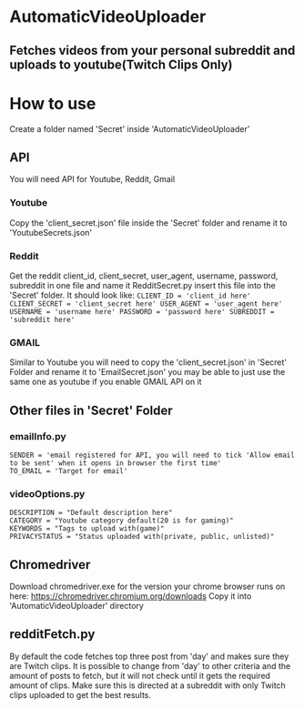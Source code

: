 # AutomaticVideoUploader

## Fetches videos from your personal subreddit and uploads to youtube(**Twitch Clips Only**)

# How to use
  Create a folder named 'Secret' inside 'AutomaticVideoUploader'
  
## API

  You will need API for Youtube, Reddit, Gmail
  
  ### Youtube
    
  Copy the 'client_secret.json' file inside the 'Secret' folder and rename it to 'YoutubeSecrets.json'
  
  ### Reddit
  
  Get the reddit client_id, client_secret, user_agent, username, password, subreddit in one file and name it RedditSecret.py insert this file into the 'Secret' folder.
  It should look like:
    ```
    CLIENT_ID = 'client_id here'
    CLIENT_SECRET = 'client_secret here'
    USER_AGENT = 'user_agent here'
    USERNAME = 'username here'
    PASSWORD = 'password here'
    SUBREDDIT = 'subreddit here'
    ```
  ### GMAIL
    
  Similar to Youtube you will need to copy the 'client_secret.json' in 'Secret' Folder and rename it to 'EmailSecret.json' you may be able to just use the same one as youtube     if you enable GMAIL API on it
    
## Other files in 'Secret' Folder
  
  ### emailInfo.py
  
  ```
  SENDER = 'email registered for API, you will need to tick 'Allow email to be sent' when it opens in browser the first time'
  TO_EMAIL = 'Target for email'
  ```
  
  ### videoOptions.py
  
  ```
  DESCRIPTION = "Default description here"
  CATEGORY = "Youtube category default(20 is for gaming)"
  KEYWORDS = "Tags to upload with(game)"
  PRIVACYSTATUS = "Status uploaded with(private, public, unlisted)"
  ```
## Chromedriver

  Download chromedriver.exe for the version your chrome browser runs on here: https://chromedriver.chromium.org/downloads
  Copy it into 'AutomaticVideoUploader' directory
  
## redditFetch.py

  By default the code fetches top three post from 'day' and makes sure they are Twitch clips.
  It is possible to change from 'day' to other criteria and the amount of posts to fetch, but it will not check until it gets the required amount of clips.
  Make sure this is directed at a subreddit with only Twitch clips uploaded to get the best results.
